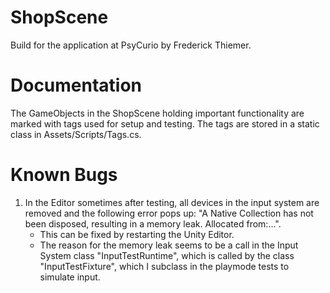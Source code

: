 # ShopScene
Build for the application at PsyCurio by Frederick Thiemer.

# Documentation
The GameObjects in the ShopScene holding important functionality are marked with tags used for setup and testing.
The tags are stored in a static class in Assets/Scripts/Tags.cs.


# Known Bugs
1. In the Editor sometimes after testing, all devices in the input system are removed and the following error pops up: "A Native Collection has not been disposed, resulting in a memory leak. Allocated from:...". 
    - This can be fixed by restarting the Unity Editor. 
    - The reason for the memory leak seems to be a call in the Input System class "InputTestRuntime", which is called by the class "InputTestFixture", which I subclass in the playmode tests to simulate input.
